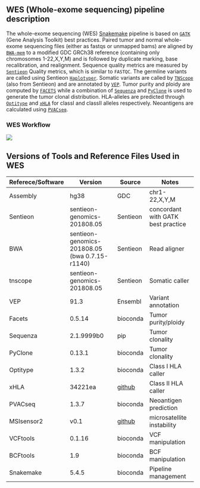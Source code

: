 ## WES (Whole-exome sequencing) pipeline description

The whole-exome sequencing (WES) [Snakemake](https://snakemake.readthedocs.io/) pipeline is based on [`GATK`](https://gatk.broadinstitute.org/hc/en-us) (Gene Analysis Toolkit) best practices. Paired tumor and normal whole-exome sequencing files (either as fastqs or unmapped bams) are aligned by [`BWA-mem`](https://github.com/lh3/bwa) to a modified GDC GRCh38 reference (containing only chromosomes 1-22,X,Y,M) and is followed by duplicate marking, base recalibration, and realignment. Sequence quality metrics are measured by [`Sentieon`](https://www.sentieon.com/products/) Quality metrics, which is similar to `FASTQC`. The  germline variants are called using Sentieon [`Haplotyper`](https://support.sentieon.com/manual/usages/general/#haplotyper-algorithm). Somatic variants are called by [`TNScope`](https://support.sentieon.com/manual/usages/general/#tnscope-algorithm) (also from Sentieon) and are annotated by [`VEP`](https://uswest.ensembl.org/info/docs/tools/vep/index.html). Tumor purity and ploidy are computed by [`FACETS`](https://github.com/mskcc/facets) while a combination of [`Sequenza`](https://cran.r-project.org/web/packages/sequenza/vignettes/sequenza.html) and [`PyClone`](https://github.com/Roth-Lab/pyclone) is used to generate the tumor clonal distribution. HLA-alleles are predicted through [`Optitype`](https://github.com/FRED-2/OptiType) and [`xHLA`](https://github.com/humanlongevity/HLA) for classI and classII alleles respectively.  Neoantigens are calculated using [`PVACseq`](https://github.com/griffithlab/pVAC-Seq).

### WES Workflow

![](https://raw.githubusercontent.com/CIMAC-CIDC/cidc_ngs_pipeline_api/wes/imgs/wes.png)


## Versions of Tools and Reference Files Used in WES

| Referece/Software   | Version                     | Source   | Notes                                |
|------------|-----------------------------|----------|-------------------------------------|
| Assembly   | hg38 | GDC | chr1-22,X,Y,M |
| Sentieon   | sentieon-genomics-201808.05 | Sentieon | concordant with GATK best practice  |
| BWA        | sentieon-genomics-201808.05 (bwa 0.7.15-r1140) | Sentieon | Read aligner  |
| tnscope    | sentieon-genomics-201808.05 | Sentieon | Somatic caller                      |
| VEP        | 91.3                        | Ensembl  | Variant annotation                  |
| Facets     | 0.5.14                      | bioconda | Tumor purity/ploidy                 |
| Sequenza   | 2.1.9999b0                  | pip      | Tumor clonality                     |
| PyClone    | 0.13.1                      | bioconda | Tumor clonality                     |
| Optitype   | 1.3.2                       | bioconda | Class I HLA caller                  |
| xHLA       | 34221ea                     | [github](https://github.com/humanlongevity/HLA) | Class II HLA caller                 |
| PVACseq    | 1.3.7                       | bioconda | Neoantigen prediction               |
| MSIsensor2 | v0.1                        | [github](https://github.com/niu-lab/msisensor2.git)         |        microsatellite   instability |
| VCFtools   | 0.1.16                      | bioconda | VCF manipulation                    |
| BCFtools   | 1.9                         | bioconda | BCF manipulation                    |
| Snakemake  | 5.4.5                       | bioconda | Pipeline management                 |

